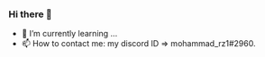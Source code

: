 ### Hi there 👋


- 🌱 I’m currently learning ...
- 📫 How to contact me: my discord ID => mohammad_rz1#2960.
